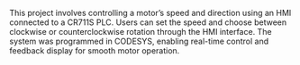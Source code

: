 This project involves controlling a motor’s speed and direction using an HMI connected to a CR711S PLC. Users can set the speed and choose between clockwise or counterclockwise rotation through the HMI interface. The system was programmed in CODESYS, enabling real-time control and feedback display for smooth motor operation.

